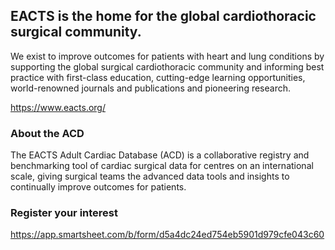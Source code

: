 ## EACTS is the home for the global cardiothoracic surgical community.

We exist to improve outcomes for patients with heart and lung conditions by supporting the global surgical cardiothoracic community and informing best practice with first-class education, cutting-edge learning opportunities, world-renowned journals and publications and pioneering research.

https://www.eacts.org/

### About the ACD
The EACTS Adult Cardiac Database (ACD) is a collaborative registry and benchmarking tool of cardiac surgical data for centres on an international scale, giving surgical teams the advanced data tools and insights to continually improve outcomes for patients.

### Register your interest

https://app.smartsheet.com/b/form/d5a4dc24ed754eb5901d979cfe043c60
